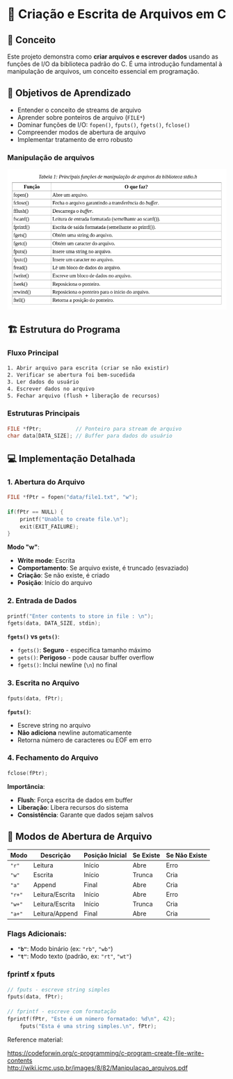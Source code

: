 # 📁 Criação e Escrita de Arquivos em C

## 📖 Conceito

Este projeto demonstra como **criar arquivos e escrever dados** usando as funções de I/O da biblioteca padrão do C. É uma introdução fundamental à manipulação de arquivos, um conceito essencial em programação.

## 🎯 Objetivos de Aprendizado

- Entender o conceito de streams de arquivo
- Aprender sobre ponteiros de arquivo (`FILE*`)
- Dominar funções de I/O: `fopen()`, `fputs()`, `fgets()`, `fclose()`
- Compreender modos de abertura de arquivo
- Implementar tratamento de erro robusto

### Manipulação de arquivos

![Alt text](image.png)

## 🏗️ Estrutura do Programa

### Fluxo Principal
```
1. Abrir arquivo para escrita (criar se não existir)
2. Verificar se abertura foi bem-sucedida
3. Ler dados do usuário
4. Escrever dados no arquivo
5. Fechar arquivo (flush + liberação de recursos)
```

### Estruturas Principais
```c
FILE *fPtr;           // Ponteiro para stream de arquivo
char data[DATA_SIZE]; // Buffer para dados do usuário
```

## 💻 Implementação Detalhada

### 1. Abertura do Arquivo
```c
FILE *fPtr = fopen("data/file1.txt", "w");

if(fPtr == NULL) {
    printf("Unable to create file.\n");
    exit(EXIT_FAILURE);
}
```

**Modo "w"**:
- **Write mode**: Escrita
- **Comportamento**: Se arquivo existe, é truncado (esvaziado)
- **Criação**: Se não existe, é criado
- **Posição**: Início do arquivo

### 2. Entrada de Dados
```c
printf("Enter contents to store in file : \n");
fgets(data, DATA_SIZE, stdin);
```

**`fgets()` vs `gets()`**:
- `fgets()`: **Seguro** - especifica tamanho máximo
- `gets()`: **Perigoso** - pode causar buffer overflow
- `fgets()`: Inclui newline (`\n`) no final

### 3. Escrita no Arquivo
```c
fputs(data, fPtr);
```

**`fputs()`**:
- Escreve string no arquivo
- **Não adiciona** newline automaticamente
- Retorna número de caracteres ou EOF em erro

### 4. Fechamento do Arquivo
```c
fclose(fPtr);
```

**Importância**:
- **Flush**: Força escrita de dados em buffer
- **Liberação**: Libera recursos do sistema
- **Consistência**: Garante que dados sejam salvos

## 🔧 Modos de Abertura de Arquivo

| Modo | Descrição | Posição Inicial | Se Existe | Se Não Existe |
|------|-----------|-----------------|-----------|---------------|
| `"r"` | Leitura | Início | Abre | Erro |
| `"w"` | Escrita | Início | Trunca | Cria |
| `"a"` | Append | Final | Abre | Cria |
| `"r+"` | Leitura/Escrita | Início | Abre | Erro |
| `"w+"` | Leitura/Escrita | Início | Trunca | Cria |
| `"a+"` | Leitura/Append | Final | Abre | Cria |

### Flags Adicionais:
- **`"b"`**: Modo binário (ex: `"rb"`, `"wb"`)
- **`"t"`**: Modo texto (padrão, ex: `"rt"`, `"wt"`)

### fprintf x fputs

```c
// fputs - escreve string simples
fputs(data, fPtr);

// fprintf - escreve com formatação
fprintf(fPtr, "Este é um número formatado: %d\n", 42);
    fputs("Esta é uma string simples.\n", fPtr);
```

Reference material:

https://codeforwin.org/c-programming/c-program-create-file-write-contents <br>
http://wiki.icmc.usp.br/images/8/82/Manipulacao_arquivos.pdf